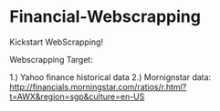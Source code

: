# Financial-Webscrapping

Kickstart WebScrapping!

Webscrapping Target:

1.) Yahoo finance historical data
2.) Mornignstar data: 
http://financials.morningstar.com/ratios/r.html?t=AWX&region=sgp&culture=en-US

